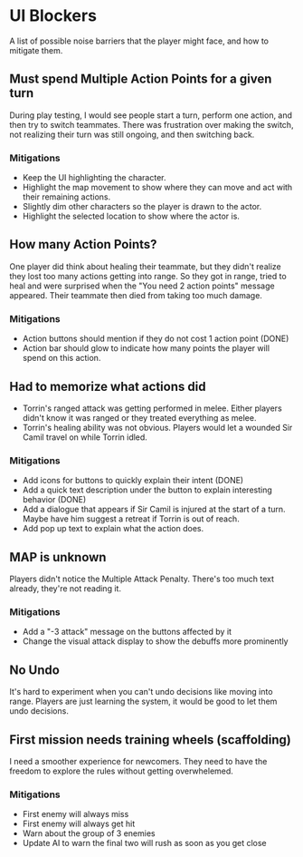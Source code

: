 # UI Blockers
A list of possible noise barriers that the player might face, and how to mitigate them.

## Must spend Multiple Action Points for a given turn
During play testing, I would see people start a turn, perform one action, and then try to switch teammates.
There was frustration over making the switch, not realizing their turn was still ongoing, and then switching back.

### Mitigations
- Keep the UI highlighting the character.
- Highlight the map movement to show where they can move and act with their remaining actions.
- Slightly dim other characters so the player is drawn to the actor.
- Highlight the selected location to show where the actor is.

## How many Action Points?
One player did think about healing their teammate, but they didn't realize they lost too many actions getting into range.
So they got in range, tried to heal and were surprised when the "You need 2 action points" message appeared.
Their teammate then died from taking too much damage.

### Mitigations
- Action buttons should mention if they do not cost 1 action point (DONE)
- Action bar should glow to indicate how many points the player will spend on this action.

## Had to memorize what actions did
- Torrin's ranged attack was getting performed in melee. Either players didn't know it was ranged or they treated everything as melee.
- Torrin's healing ability was not obvious. Players would let a wounded Sir Camil travel on while Torrin idled.

### Mitigations
- Add icons for buttons to quickly explain their intent (DONE)
- Add a quick text description under the button to explain interesting behavior (DONE)
- Add a dialogue that appears if Sir Camil is injured at the start of a turn. Maybe have him suggest a retreat if Torrin is out of reach.
- Add pop up text to explain what the action does.

## MAP is unknown
Players didn't notice the Multiple Attack Penalty. There's too much text already, they're not reading it.

### Mitigations
- Add a "-3 attack" message on the buttons affected by it
- Change the visual attack display to show the debuffs more prominently

## No Undo
It's hard to experiment when you can't undo decisions like moving into range. Players are just learning the system, it would be good to let them undo decisions.

## First mission needs training wheels (scaffolding)
I need a smoother experience for newcomers. They need to have the freedom to explore the rules without getting overwhelemed.

### Mitigations
- First enemy will always miss
- First enemy will always get hit
- Warn about the group of 3 enemies
- Update AI to warn the final two will rush as soon as you get close
